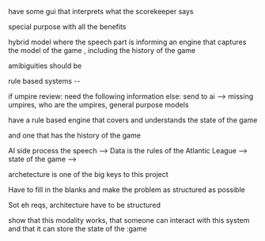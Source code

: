 have some gui that interprets what the scorekeeper says 

special purpose with all the benefits

hybrid model where the speech part is informing an engine that captures the model of the game ,
including the history of the game 

amibiguities should be 

rule based systems -- 

if umpire review:
    need the following information
else:
    send to ai --> missing umpires, who are the umpires, 
general purpose models 


have a rule based engine that covers and understands the state of the game

and one that has the history of the game 

AI side process the speech --> Data is the rules of the Atlantic League --> state of the game -->   

archetecture is one of the big keys to this project

Have to fill in the blanks and make the problem as structured as possible

Sot eh reqs, architecture have to be structured 

show that this modality works, that someone can interact with this system and that it can store the state of the :game
